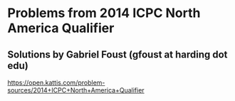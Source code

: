 # Problems from 2014 ICPC North America Qualifier
## Solutions by Gabriel Foust (gfoust at harding dot edu)

https://open.kattis.com/problem-sources/2014+ICPC+North+America+Qualifier
